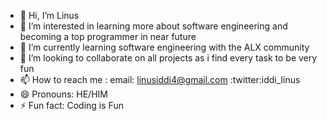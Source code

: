 - 👋 Hi, I’m Linus
- 👀 I’m interested in learning more about software engineering and becoming a top programmer in near future
- 🌱 I’m currently learning software engineering with the ALX community
- 💞️ I’m looking to collaborate on all projects as i find every task to be very fun
- 📫 How to reach me : email: linusiddi4@gmail.com :twitter:iddi_linus
- 😄 Pronouns: HE/HIM
- ⚡ Fun fact: Coding is Fun

<!---
Linus1201/Linus1201 is a ✨ special ✨ repository because its `README.md` (this file) appears on your GitHub profile.
You can click the Preview link to take a look at your changes.
--->
